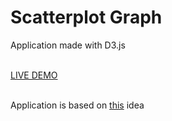 <h1>Scatterplot Graph</h1>

<p>Application made with D3.js</p>
<br>
<a href="https://scatterplot-34979.firebaseapp.com/">LIVE DEMO</a>
<br>
<br>
<p>Application is based on <a href="https://www.freecodecamp.org/learn/data-visualization/data-visualization-projects/visualize-data-with-a-scatterplot-graph">this</a> idea</p>
